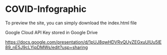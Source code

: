 # COVID-Infographic
To preview the site, you can simply download the index.html file

Google Cloud API Key stored in Google Drive

https://docs.google.com/presentation/d/1pUJ8qwHDVRvQUyZEGxuUlUu5lE89_nE5J9cLYipDMWs/edit?usp=sharing
